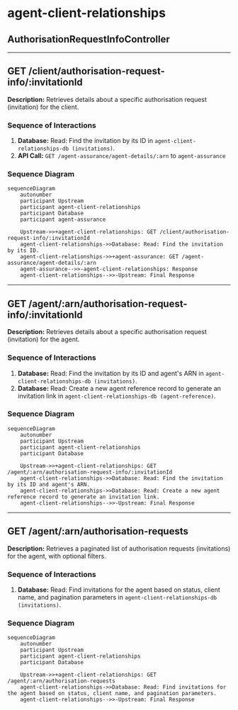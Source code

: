 # agent-client-relationships

## AuthorisationRequestInfoController

---

## GET /client/authorisation-request-info/:invitationId

**Description:** Retrieves details about a specific authorisation request (invitation) for the client.

### Sequence of Interactions

1. **Database:** Read: Find the invitation by its ID in `agent-client-relationships-db (invitations)`.
2. **API Call:** `GET /agent-assurance/agent-details/:arn` to `agent-assurance`

### Sequence Diagram

```mermaid
sequenceDiagram
    autonumber
    participant Upstream
    participant agent-client-relationships
    participant Database
    participant agent-assurance

    Upstream->>+agent-client-relationships: GET /client/authorisation-request-info/:invitationId
    agent-client-relationships->>Database: Read: Find the invitation by its ID.
    agent-client-relationships->>+agent-assurance: GET /agent-assurance/agent-details/:arn
    agent-assurance-->>-agent-client-relationships: Response
    agent-client-relationships-->>-Upstream: Final Response
```

---

## GET /agent/:arn/authorisation-request-info/:invitationId

**Description:** Retrieves details about a specific authorisation request (invitation) for the agent.

### Sequence of Interactions

1. **Database:** Read: Find the invitation by its ID and agent's ARN in `agent-client-relationships-db (invitations)`.
2. **Database:** Read: Create a new agent reference record to generate an invitation link in `agent-client-relationships-db (agent-reference)`.

### Sequence Diagram

```mermaid
sequenceDiagram
    autonumber
    participant Upstream
    participant agent-client-relationships
    participant Database

    Upstream->>+agent-client-relationships: GET /agent/:arn/authorisation-request-info/:invitationId
    agent-client-relationships->>Database: Read: Find the invitation by its ID and agent's ARN.
    agent-client-relationships->>Database: Read: Create a new agent reference record to generate an invitation link.
    agent-client-relationships-->>-Upstream: Final Response
```

---

## GET /agent/:arn/authorisation-requests

**Description:** Retrieves a paginated list of authorisation requests (invitations) for the agent, with optional filters.

### Sequence of Interactions

1. **Database:** Read: Find invitations for the agent based on status, client name, and pagination parameters in `agent-client-relationships-db (invitations)`.

### Sequence Diagram

```mermaid
sequenceDiagram
    autonumber
    participant Upstream
    participant agent-client-relationships
    participant Database

    Upstream->>+agent-client-relationships: GET /agent/:arn/authorisation-requests
    agent-client-relationships->>Database: Read: Find invitations for the agent based on status, client name, and pagination parameters.
    agent-client-relationships-->>-Upstream: Final Response
```
